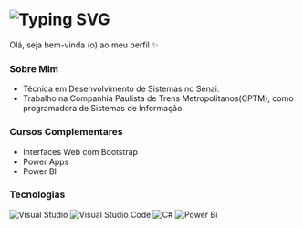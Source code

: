 <h1> 
  <a>
    <img src="https://readme-typing-svg.herokuapp.com?font=Fira+Code&pause=1000&random=false&width=435&lines=Leticia+Aymee+.+.+.&color=FF69B4" alt="Typing SVG" />
  </a> 
</h1>

Olá, seja bem-vinda (o) ao meu perfil ✨

### Sobre Mim
- Técnica em Desenvolvimento de Sistemas no Senai.
- Trabalho na Companhia Paulista de Trens Metropolitanos(CPTM), como programadora de Sistemas de Informação.

### Cursos Complementares
- Interfaces Web com Bootstrap
- Power Apps
- Power BI

### Tecnologias
  
![Visual Studio](https://img.shields.io/badge/Visual%20Studio-5C2D91.svg?style=for-the-badge&logo=visual-studio&logoColor=white)
![Visual Studio Code](https://img.shields.io/badge/Visual%20Studio%20Code-0078d7.svg?style=for-the-badge&logo=visual-studio-code&logoColor=white)
![C#](https://img.shields.io/badge/c%23-%23239120.svg?style=for-the-badge&logo=csharp&logoColor=white)
![Power Bi](https://img.shields.io/badge/power_bi-F2C811?style=for-the-badge&logo=powerbi&logoColor=black)
